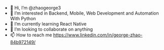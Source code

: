 - 👋 Hi, I’m @zhaogeorge3
- 👀 I’m interested in Backend, Mobile, Web Development and Automation With Python
- 🌱 I’m currently learning React Native
- 💞️ I’m looking to collaborate on anything
- 📫 How to reach me https://www.linkedin.com/in/george-zhao-84b972149/

<!---
zhaogeorge3/zhaogeorge3 is a ✨ special ✨ repository because its `README.md` (this file) appears on your GitHub profile.
You can click the Preview link to take a look at your changes.
--->

